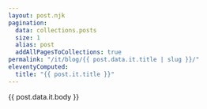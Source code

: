 ```yaml
---
layout: post.njk
pagination:
  data: collections.posts
  size: 1
  alias: post
  addAllPagesToCollections: true
permalink: "/it/blog/{{ post.data.it.title | slug }}/"
eleventyComputed:
  title: "{{ post.it.title }}"
---
```


{{ post.data.it.body }}
